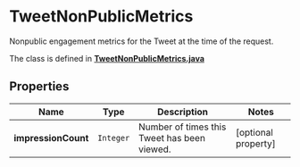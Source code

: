 

# TweetNonPublicMetrics

Nonpublic engagement metrics for the Tweet at the time of the request.

The class is defined in **[TweetNonPublicMetrics.java](../../src/main/java/example/micronaut/model/TweetNonPublicMetrics.java)**

## Properties

Name | Type | Description | Notes
------------ | ------------- | ------------- | -------------
**impressionCount** | `Integer` | Number of times this Tweet has been viewed. |  [optional property]



